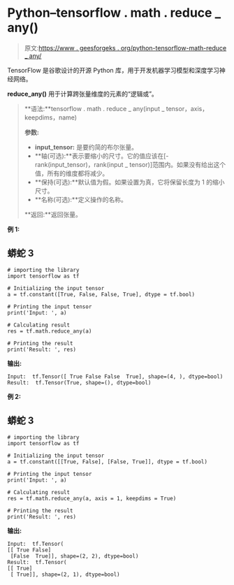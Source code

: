 # Python–tensorflow . math . reduce _ any()

> 原文:[https://www . geesforgeks . org/python-tensorflow-math-reduce _ any/](https://www.geeksforgeeks.org/python-tensorflow-math-reduce_any/)

TensorFlow 是谷歌设计的开源 Python 库，用于开发机器学习模型和深度学习神经网络。

**reduce_any()** 用于计算跨张量维度的元素的“逻辑或”。

> **语法:**tensorflow . math . reduce _ any(input _ tensor，axis，keepdims，name)
> 
> **参数:**
> 
> *   **input_tensor:** 是要约简的布尔张量。
> *   **轴(可选):**表示要缩小的尺寸。它的值应该在[-rank(input_tensor)，rank(input _ tensor)]范围内。如果没有给出这个值，所有的维度都将减少。
> *   **保持(可选):**默认值为假。如果设置为真，它将保留长度为 1 的缩小尺寸。
> *   **名称(可选):**定义操作的名称。
> 
> **返回:**返回张量。

**例 1:**

## 蟒蛇 3

```
# importing the library
import tensorflow as tf

# Initializing the input tensor
a = tf.constant([True, False, False, True], dtype = tf.bool)

# Printing the input tensor
print('Input: ', a)

# Calculating result
res = tf.math.reduce_any(a)

# Printing the result
print('Result: ', res)
```

**输出:**

```
Input:  tf.Tensor([ True False False  True], shape=(4, ), dtype=bool)
Result:  tf.Tensor(True, shape=(), dtype=bool)
```

**例 2:**

## 蟒蛇 3

```
# importing the library
import tensorflow as tf

# Initializing the input tensor
a = tf.constant([[True, False], [False, True]], dtype = tf.bool)

# Printing the input tensor
print('Input: ', a)

# Calculating result
res = tf.math.reduce_any(a, axis = 1, keepdims = True)

# Printing the result
print('Result: ', res)
```

**输出:**

```
Input:  tf.Tensor(
[[ True False]
 [False  True]], shape=(2, 2), dtype=bool)
Result:  tf.Tensor(
[[ True]
 [ True]], shape=(2, 1), dtype=bool)
```
